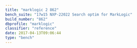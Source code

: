 ```yaml
---
title: "marklogic 2 862"
bench_suite: "17w15 NXP-22022 Search optim for MarkLogic"
build_number: "862"
dbprofile: "marklogic"
classifier: "reference"
date: 2017-04-13T09:06:44
type: "bench"
---
```

